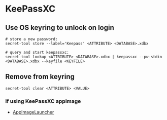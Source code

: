 # KeePassXC

## Use OS keyring to unlock on login

```console
# store a new password:
secret-tool store --label='Keepass' <ATTRIBUTE> <DATABASE>.xdbx

# query and start keepassxc:
secret-tool lookup <ATTRIBUTE> <DATABASE>.xdbx | keepassxc --pw-stdin <DATABASE>.xdbx --keyfile <KEYFILE>
```

## Remove from keyring

```console
secret-tool clear <ATTRIBUTE> <VALUE>
```

### if using KeePassXC appimage
- [AppImageLauncher](https://github.com/TheAssassin/AppImageLauncher)
